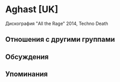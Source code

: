 # Aghast [UK]

Дискография
"All the Rage" 2014, Techno Death

## Отношения с другими группами


## Обсуждения


## Упоминания


